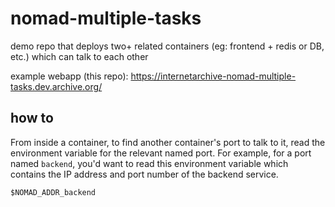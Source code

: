 # nomad-multiple-tasks

demo repo that deploys two+ related containers (eg: frontend + redis or DB, etc.)
which can talk to each other

example webapp (this repo): https://internetarchive-nomad-multiple-tasks.dev.archive.org/


## how to
From inside a container, to find another container's port to talk to it,
read the environment variable for the relevant named port.
For example, for a port named `backend`, you'd want to read this environment variable
which contains the IP address and port number of the backend service.
```
$NOMAD_ADDR_backend
```
